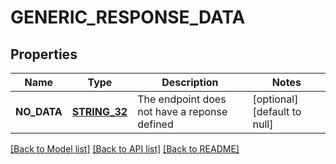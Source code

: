 # GENERIC_RESPONSE_DATA

## Properties
Name | Type | Description | Notes
------------ | ------------- | ------------- | -------------
**NO_DATA** | [**STRING_32**](STRING_32.md) | The endpoint does not have a reponse defined | [optional] [default to null]

[[Back to Model list]](../README.md#documentation-for-models) [[Back to API list]](../README.md#documentation-for-api-endpoints) [[Back to README]](../README.md)


